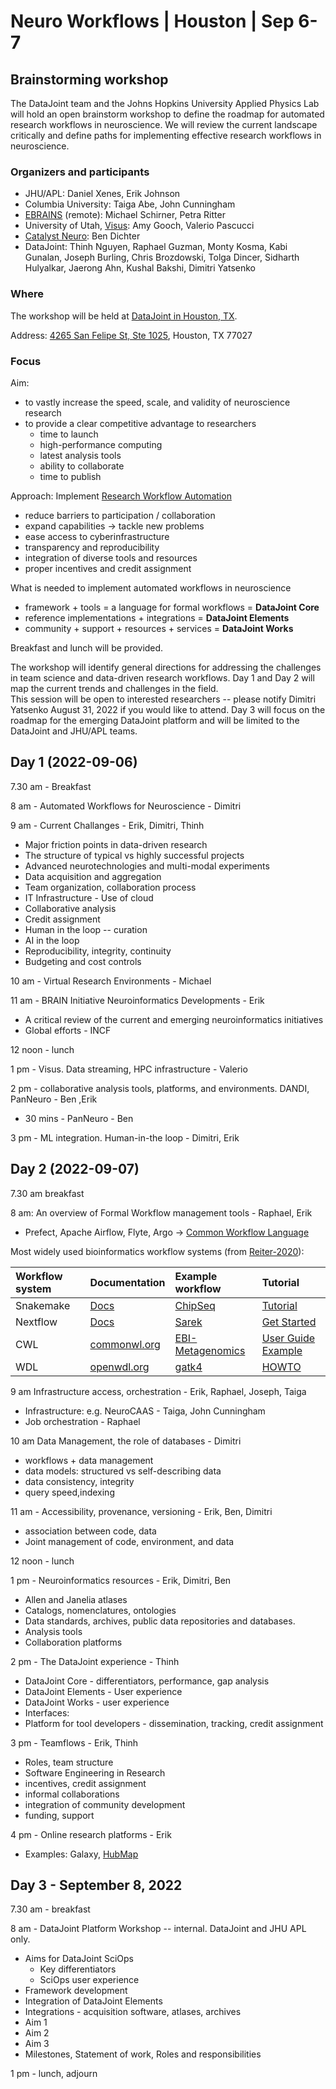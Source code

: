 # Neuro Workflows | Houston | Sep 6-7
## Brainstorming workshop

The DataJoint team and the Johns Hopkins University Applied Physics Lab will hold an open brainstorm workshop to define the roadmap for automated research workflows in neuroscience.
We will review the current landscape critically and define paths for implementing effective research workflows in neuroscience.

### Organizers and participants
 * JHU/APL: Daniel Xenes, Erik Johnson 
 * Columbia University: Taiga Abe, John Cunningham
 * [EBRAINS](https://ebrains.eu/) (remote): Michael Schirner, Petra Ritter
 * University of Utah, [Visus](https://visus.org): Amy Gooch, Valerio Pascucci
 * [Catalyst Neuro](https://www.catalystneuro.com/): Ben Dichter
 * DataJoint: Thinh Nguyen, Raphael Guzman, Monty Kosma, Kabi Gunalan, Joseph Burling, Chris Brozdowski, Tolga Dincer, Sidharth Hulyalkar, Jaerong Ahn, Kushal Bakshi, Dimitri Yatsenko

### Where
The workshop will be held at [DataJoint in Houston, TX](https://www.datajoint.com/about).

Address: [4265 San Felipe St, Ste 1025](https://goo.gl/maps/SMHvhV1ARFsGWXWA8), Houston, TX 77027

###  Focus 
Aim:
  * to vastly increase the speed, scale, and validity of neuroscience research
  * to provide a clear competitive advantage to researchers
    - time to launch
    - high-performance computing
    - latest analysis tools
    - ability to collaborate
    - time to publish 

Approach: Implement [Research Workflow Automation](https://nap.nationalacademies.org/read/26532)
 - reduce barriers to participation / collaboration
 - expand capabilities -> tackle new problems
 - ease access to cyberinfrastructure
 - transparency and reproducibility
 - integration of diverse tools and resources
 - proper incentives and credit assignment

What is needed to implement automated workflows in neuroscience
 - framework + tools = a language for formal workflows = **DataJoint Core**
 - reference implementations + integrations = **DataJoint Elements**
 - community + support + resources + services = **DataJoint Works**

Breakfast and lunch will be provided. 

The workshop will identify general directions for addressing the challenges in team science and data-driven research workflows. 
Day 1 and Day 2 will map the current trends and challenges in the field.  
This session will  be open to interested researchers -- please notify Dimitri Yatsenko August 31, 2022 if you would like to attend. 
Day 3 will focus on the roadmap for the emerging DataJoint platform and will be limited to the DataJoint and JHU/APL teams. 

## Day 1 (2022-09-06) 

7.30 am - Breakfast 

8 am - Automated Workflows for Neuroscience - Dimitri

9 am - Current Challanges - Erik, Dimitri, Thinh
 - Major friction points in data-driven research 
 - The structure of typical vs highly successful projects
 - Advanced neurotechnologies and multi-modal experiments
 - Data acquisition and aggregation
 - Team organization, collaboration process
 - IT Infrastructure - Use of cloud
 - Collaborative analysis
 - Credit assignment
 - Human in the loop -- curation 
 - AI in the loop
 - Reproducibility, integrity, continuity
 - Budgeting and cost controls

10 am - Virtual Research Environments - Michael  

11 am - BRAIN Initiative Neuroinformatics Developments - Erik
  - A critical review of the current and emerging  neuroinformatics initiatives
  - Global efforts - INCF

12 noon - lunch

1 pm - Visus. Data streaming, HPC infrastructure - Valerio

2 pm - collaborative analysis tools, platforms, and environments. DANDI, PanNeuro - Ben ,Erik 

 - 30 mins  - PanNeuro - Ben 

3 pm - ML integration. Human-in-the loop - Dimitri, Erik


## Day 2 (2022-09-07) 

7.30 am breakfast

8 am:  An overview of Formal Workflow management tools - Raphael, Erik
  - Prefect, Apache Airflow, Flyte, Argo -> [Common Workflow Language](https://www.commonwl.org/)

Most widely used bioinformatics workflow systems (from [Reiter-2020](https://academic.oup.com/gigascience/article/10/1/giaa140/6092773?fbclid=IwAR1I92LXvDbpesunIQOENtLRa4vm3zH4pvC8HJQ269luTaQ_WBwWIuMeFh8#312918873)):

 |  Workflow system  | Documentation | Example workflow | Tutorial |
 | :--- | :--- | :--- | :--- |
 | Snakemake | [Docs](https://snakemake.readthedocs.io) |  [ChipSeq](https://github.com/snakemake-workflows/chipseq) | [Tutorial](https://snakemake.readthedocs.io/en/stable/tutorial/tutorial.html) |
 | Nextflow | [Docs](https://www.nextflow.io/) | [Sarek](https://github.com/nf-core/sarek) | [Get Started](https://www.nextflow.io/docs/latest/getstarted.html) |
 | CWL | [commonwl.org](https://www.commonwl.org/) | [EBI-Metagenomics](https://github.com/EBI-Metagenomics/pipeline-v5) | [User Guide Example](https://www.commonwl.org/user_guide/02-1st-example/index.html) |
 | WDL | [openwdl.org](https://openwdl.org/) | [gatk4](https://github.com/gatk-workflows/gatk4-data-processing) | [HOWTO](https://support.terra.bio/hc/en-us/articles/360037127992–1-howto-Write-your-first-WDL-script-running-GATK-HaplotypeCaller) |

9 am Infrastructure access, orchestration - Erik, Raphael, Joseph, Taiga
  - Infrastructure: e.g. NeuroCAAS - Taiga, John Cunningham 
  - Job orchestration - Raphael

10 am  Data Management, the role of databases - Dimitri
  - workflows + data management 
  - data models: structured vs self-describing data 
  - data consistency, integrity
  - query speed,indexing 

11 am - Accessibility, provenance, versioning - Erik, Ben, Dimitri
  - association between code, data
  - Joint management of code, environment, and data

12 noon - lunch

1 pm - Neuroinformatics resources - Erik, Dimitri, Ben
  - Allen and Janelia atlases
  - Catalogs, nomenclatures, ontologies 
  - Data standards, archives, public data repositories and databases.
  - Analysis tools 
  - Collaboration platforms

2 pm  - The DataJoint experience - Thinh
  - DataJoint Core - differentiators, performance, gap analysis
  - DataJoint Elements - User experience
  - DataJoint Works - user experience
  - Interfaces:
  - Platform for tool developers - dissemination, tracking, credit assignment

3 pm - Teamflows - Erik, Thinh
   - Roles, team structure 
   - Software Engineering in Research
   - incentives, credit assignment
   - informal collaborations 
   - integration of community development
   - funding, support

4 pm - Online research platforms - Erik
  - Examples: Galaxy, [HubMap](https://portal.hubmapconsortium.org/)

## Day 3 - September 8, 2022

7.30 am - breakfast

8 am - DataJoint Platform  Workshop -- internal.  DataJoint and JHU APL only.

* Aims for DataJoint SciOps
  - Key differentiators
  - SciOps user experience 
* Framework development
* Integration of DataJoint Elements
* Integrations - acquisition software, atlases, archives
* Aim 1
* Aim 2
* Aim 3
* Milestones, Statement of work, Roles and responsibilities

1 pm - lunch, adjourn

